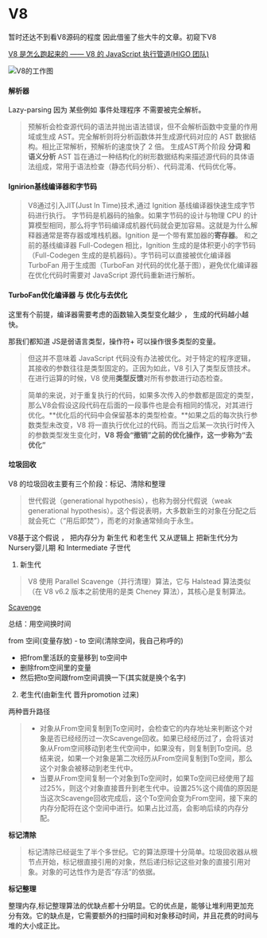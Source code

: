 # V8

暂时还达不到看V8源码的程度 因此借鉴了些大牛的文章。初窥下V8

[V8 是怎么跑起来的 —— V8 的 JavaScript 执行管道(HIGO 团队)](https://juejin.im/post/5dc4d823f265da4d4c202d3b)

![V8的工作图](https://user-gold-cdn.xitu.io/2019/11/8/16e48ec4395d10ee?imageView2/0/w/1280/h/960/format/webp/ignore-error/1)


#### 解析器

Lazy-parsing  因为 某些例如 事件处理程序 不需要被完全解析。

> 预解析会检查源代码的语法并抛出语法错误，但不会解析函数中变量的作用域或生成 AST。完全解析则将分析函数体并生成源代码对应的 AST 数据结构。相比正常解析，预解析的速度快了 2 倍。
> 生成AST两个阶段 **分词 和 语义分析**
> AST 旨在通过一种结构化的树形数据结构来描述源代码的具体语法组成，常用于语法检查（静态代码分析）、代码混淆、代码优化等。

#### Ignirion基线编译器和字节码

> V8通过引入JIT(Just In Time)技术,通过 Ignition 基线编译器快速生成字节码进行执行。
> 字节码是机器码的抽象。如果字节码的设计与物理 CPU 的计算模型相同，那么将字节码编译成机器代码就会更加容易。这就是为什么解释器通常是寄存器或堆栈机器。Ignition 是一个带有累加器的**寄存器**。
> 和之前的基线编译器 Full-Codegen 相比，Ignition 生成的是体积更小的字节码（Full-Codegen 生成的是机器码）。字节码可以直接被优化编译器 TurboFan 用于生成图（TurboFan 对代码的优化基于图），避免优化编译器在优化代码时需要对 JavaScript 源代码重新进行解析。

#### TurboFan优化编译器 与 优化与去优化

这里有个前提，编译器需要考虑的函数输入类型变化越少 ， 生成的代码越小越快。

那我们都知道 JS是弱语言类型，操作符+ 可以操作很多类型的变量。

> 但这并不意味着 JavaScript 代码没有办法被优化。对于特定的程序逻辑，其接收的参数往往是类型固定的。正因为如此，V8 引入了类型反馈技术。在进行运算的时候，V8 使用**类型反馈**对所有参数进行动态检查。

> 简单的来说，对于重复执行的代码，如果多次传入的参数都是固定的类型，那么V8会假设这段代码在后面的一段事件也是会有相同的情况，对其进行优化。**优化后的代码中会保留基本的类型检查。**如果之后的每次执行参数类型未改变，V8 将一直执行优化过的代码。而当之后某一次执行时传入的参数类型发生变化时，**V8 将会“撤销”之前的优化操作，这一步称为“去优化”**

#### 垃圾回收


V8 的垃圾回收主要有三个阶段：标记、清除和整理

> 世代假说（generational hypothesis），也称为弱分代假说（weak generational hypothesis）。这个假说表明，大多数新生的对象在分配之后就会死亡（“用后即焚”），而老的对象通常倾向于永生。

V8基于这个假说 ， 把内存分为 新生代 和老生代
又从逻辑上 把新生代分为 Nursery婴儿期 和 Intermediate 子世代

1. 新生代
> V8 使用 Parallel Scavenge（并行清理）算法，它与 Halstead 算法类似（在 V8 v6.2 版本之前使用的是类 Cheney 算法），其核心是复制算法。

[Scavenge](https://juejin.im/post/5ad3f1156fb9a028b86e78be#heading-7)

总结：用空间换时间

from 空间(变量存放) - to 空间(清除空间，我自己称呼的)
* 把from里活跃的变量移到 to空间中
* 删除from空间里的变量
* 然后把to空间跟from空间调换一下(其实就是换个名字)


2. 老生代(由新生代 晋升promotion 过来)

两种晋升路径
> * 对象从From空间复制到To空间时，会检查它的内存地址来判断这个对象是否已经经历过一次Scavenge回收。如果已经经历过了，会将该对象从From空间移动到老生代空间中，如果没有，则复制到To空间。总结来说，如果一个对象是第二次经历从From空间复制到To空间，那么这个对象会被移动到老生代中。
> * 当要从From空间复制一个对象到To空间时，如果To空间已经使用了超过25%，则这个对象直接晋升到老生代中。设置25%这个阈值的原因是当这次Scavenge回收完成后，这个To空间会变为From空间，接下来的内存分配将在这个空间中进行。如果占比过高，会影响后续的内存分配。


**标记清除**

> 标记清除已经诞生了半个多世纪。它的算法原理十分简单。垃圾回收器从根节点开始，标记根直接引用的对象，然后递归标记这些对象的直接引用对象。对象的可达性作为是否“存活”的依据。

**标记整理**

整理内存,标记整理算法的优缺点都十分明显。它的优点是，能够让堆利用更加充分有效。它的缺点是，它需要额外的扫描时间和对象移动时间，并且花费的时间与堆的大小成正比。
